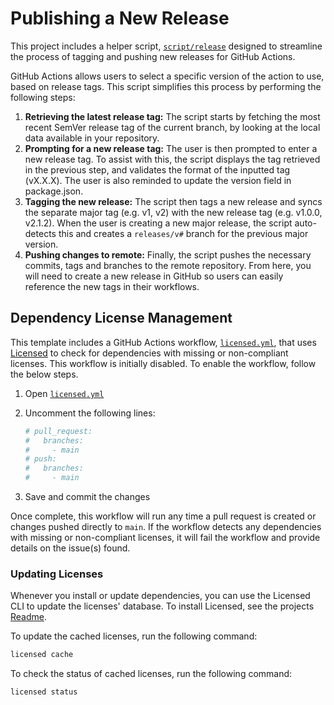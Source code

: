 # Publishing a New Release

This project includes a helper script, [`script/release`](./script/release) designed to streamline the process of tagging and pushing new releases for GitHub Actions.

GitHub Actions allows users to select a specific version of the action to use, based on release tags. This script simplifies this process by performing the following steps:

1. **Retrieving the latest release tag:** The script starts by fetching the most recent SemVer release tag of the current branch, by looking at the local data available in your repository.
2. **Prompting for a new release tag:** The user is then prompted to enter a new release tag. To assist with this, the script displays the tag retrieved in the previous step, and validates the format of the inputted tag (vX.X.X). The user is also reminded to update the version field in package.json.
3. **Tagging the new release:** The script then tags a new release and syncs the separate major tag (e.g. v1, v2) with the new release tag (e.g. v1.0.0, v2.1.2). When the user is creating a new major release, the script auto-detects this and creates a `releases/v#` branch for the previous major version.
4. **Pushing changes to remote:** Finally, the script pushes the necessary commits, tags and branches to the remote repository. From here, you will need to create a new release in GitHub so users can easily reference the new tags in their workflows.

## Dependency License Management

This template includes a GitHub Actions workflow, [`licensed.yml`](./.github/workflows/licensed.yml), that uses [Licensed](https://github.com/licensee/licensed) to check for dependencies with missing or non-compliant licenses. This workflow is initially disabled. To enable the workflow, follow the below steps.

1. Open [`licensed.yml`](./.github/workflows/licensed.yml)
2. Uncomment the following lines:

   ```yaml
   # pull_request:
   #   branches:
   #     - main
   # push:
   #   branches:
   #     - main
   ```

3. Save and commit the changes

Once complete, this workflow will run any time a pull request is created or changes pushed directly to `main`. If the workflow detects any dependencies with missing or non-compliant licenses, it will fail the workflow and provide details on the issue(s) found.

### Updating Licenses

Whenever you install or update dependencies, you can use the Licensed CLI to update the licenses' database. To install Licensed, see the projects [Readme](https://github.com/licensee/licensed?tab=readme-ov-file#installation).
 
To update the cached licenses, run the following command:

```bash
licensed cache
```

To check the status of cached licenses, run the following command:

```bash
licensed status
```
